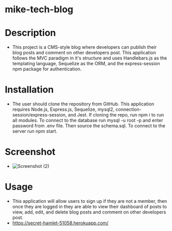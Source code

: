 # mike-tech-blog
# Description
* This project is a CMS-style blog where developers can publish their blog posts and comment on other developers post. This application follows the MVC paradigm in it's structure and uses Handlebars.js as the templating language, Sequelize as the ORM, and the express-session npm package for authentication.
# Installation
* The user should clone the repository from GitHub. This application requires Node.js, Express.js, Sequelize, mysql2, connection-session/express-session, and Jest. If cloning the repo, run npm i to run all modules. To connect to the database run mysql -u root -p and enter password from .env file. Then source the schema.sql. To connect to the server run npm start.
# Screenshot
* ![Screenshot (2)](https://user-images.githubusercontent.com/87356305/159185326-63d516c6-6575-47a9-888f-5b442a309251.png)
# Usage
* This application will allow users to sign up if they are not a member, then once they are logged in they are able to view their dashboard of posts to view, add, edit, and delete blog posts and comment on other developers post.
* https://secret-hamlet-51058.herokuapp.com/
